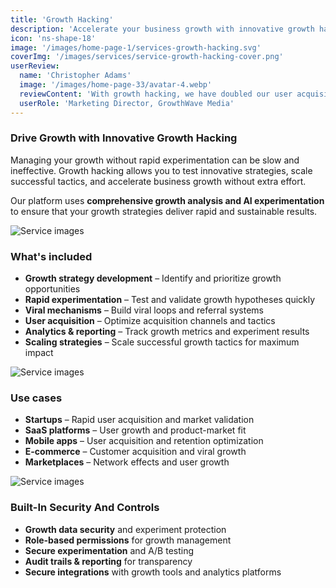 ```yaml
---
title: 'Growth Hacking'
description: 'Accelerate your business growth with innovative growth hacking strategies and rapid experimentation.'
icon: 'ns-shape-18'
image: '/images/home-page-1/services-growth-hacking.svg'
coverImg: '/images/services/service-growth-hacking-cover.png'
userReview:
  name: 'Christopher Adams'
  image: '/images/home-page-33/avatar-4.webp'
  reviewContent: 'With growth hacking, we have doubled our user acquisition while cutting growth costs in half. It has become a vital part of our growth strategy.'
  userRole: 'Marketing Director, GrowthWave Media'
---
```


### Drive Growth with Innovative Growth Hacking

Managing your growth without rapid experimentation can be slow and ineffective. Growth hacking allows you to test innovative strategies, scale successful tactics, and accelerate business growth without extra effort.

Our platform uses **comprehensive growth analysis and AI experimentation** to ensure that your growth strategies deliver rapid and sustainable results.

![Service images](/images/services/service-details-1.png)

### What's included

- **Growth strategy development** – Identify and prioritize growth opportunities
- **Rapid experimentation** – Test and validate growth hypotheses quickly
- **Viral mechanisms** – Build viral loops and referral systems
- **User acquisition** – Optimize acquisition channels and tactics
- **Analytics & reporting** – Track growth metrics and experiment results
- **Scaling strategies** – Scale successful growth tactics for maximum impact

![Service images](/images/services/service-details-2.png)

### Use cases

- **Startups** – Rapid user acquisition and market validation
- **SaaS platforms** – User growth and product-market fit
- **Mobile apps** – User acquisition and retention optimization
- **E-commerce** – Customer acquisition and viral growth
- **Marketplaces** – Network effects and user growth

![Service images](/images/services/service-details-3.jpg)

### Built-In Security And Controls

- **Growth data security** and experiment protection
- **Role-based permissions** for growth management
- **Secure experimentation** and A/B testing
- **Audit trails & reporting** for transparency
- **Secure integrations** with growth tools and analytics platforms
